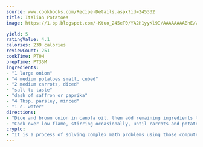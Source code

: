 ```yaml
---
source: www.cookbooks.com/Recipe-Details.aspx?id=245332
title: Italian Potatoes
image: https://1.bp.blogspot.com/-Ktuo_245eT0/YA2H1yyKl9I/AAAAAAAABhE/WMoqSq2tWOcgMkPaLYZ-49h8pVDUUwFCQCLcBGAsYHQ/s307/5.png

yield: 5
ratingValue: 4.1
calories: 239 calories
reviewCount: 251
cookTime: PT0H
prepTime: PT35M
ingredients:
- "1 large onion"
- "4 medium potatoes small, cubed"
- "2 medium carrots, diced"
- "salt to taste"
- "dash of saffron or paprika"
- "4 Tbsp. parsley, minced"
- "1 c. water"
directions:
- "Dice and brown onion in canola oil, then add remaining ingredients to the pan."
- "Cook over low flame, stirring occasionally, until carrots and potatoes are tender, adding more liquid if necessary to keep from sticking."
crypto:
- "It is a process of solving complex math problems using those computers which run bitcoin software."
---
```

